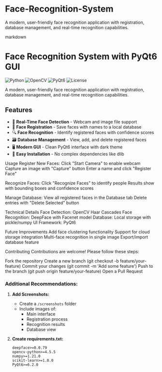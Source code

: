 # Face-Recognition-System
A modern, user-friendly face recognition application with registration, database management, and real-time recognition capabilities.

markdown
# Face Recognition System with PyQt6 GUI

![Python](https://img.shields.io/badge/Python-3.8%2B-blue)
![OpenCV](https://img.shields.io/badge/OpenCV-4.5%2B-orange)
![PyQt6](https://img.shields.io/badge/PyQt6-6.0%2B-green)
![License](https://img.shields.io/badge/License-MIT-yellow)

A modern, user-friendly face recognition application with registration, database management, and real-time recognition capabilities.

## Features

- 🎥 **Real-Time Face Detection** - Webcam and image file support
- 📝 **Face Registration** - Save faces with names to a local database
- 🔍 **Face Recognition** - Identify registered faces with confidence scores
- 🗃️ **Database Management** - View, add, and delete registered faces
- 🖥️ **Modern GUI** - Clean PyQt6 interface with dark theme
- 🚀 **Easy Installation** - No complex dependencies like dlib


Usage
Register New Faces:
Click "Start Camera" to enable webcam
Capture an image with "Capture" button
Enter a name and click "Register Face"

Recognize Faces:
Click "Recognize Faces" to identify people
Results show with bounding boxes and confidence scores

Manage Database:
View all registered faces in the Database tab
Delete entries with "Delete Selected" button

Technical Details
Face Detection: OpenCV Haar Cascades
Face Recognition: DeepFace with Facenet model
Database: Local storage with pickle/numpy
UI Framework: PyQt6

Future Improvements
Add face clustering functionality
Support for cloud storage integration
Multi-face recognition in single image
Export/import database feature

Contributing
Contributions are welcome! Please follow these steps:

Fork the repository
Create a new branch (git checkout -b feature/your-feature)
Commit your changes (git commit -m 'Add some feature')
Push to the branch (git push origin feature/your-feature)
Open a Pull Request



### Additional Recommendations:

1. **Add Screenshots:**
   - Create a `/screenshots` folder
   - Include images of:
     - Main interface
     - Registration process
     - Recognition results
     - Database view

2. **Create requirements.txt:**
   ```text
   deepface>=0.0.79
   opencv-python>=4.5.5
   numpy>=1.21.0
   scikit-learn>=1.0.0
   PyQt6>=6.2.0
